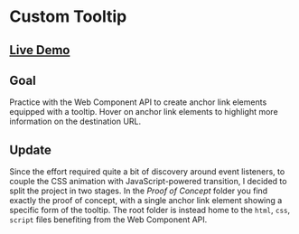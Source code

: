 # Custom Tooltip

## [Live Demo](https://codepen.io/borntofrappe/full/QRzNqE)

## Goal

Practice with the Web Component API to create anchor link elements equipped with a tooltip. Hover on anchor link elements to highlight more information on the destination URL.

## Update

Since the effort required quite a bit of discovery around event listeners, to couple the CSS animation with JavaScript-powered transition, I decided to split the project in two stages. In the _Proof of Concept_ folder you find exactly the proof of concept, with a single anchor link element showing a specific form of the tooltip. The root folder is instead home to the `html`, `css`, `script` files benefiting from the Web Component API.